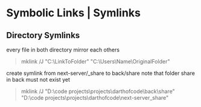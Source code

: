 # Symbolic Links | Symlinks

## Directory Symlinks

every file in both directory mirror each others

> mklink /J "C:\LinkToFolder" "C:\Users\Name\OriginalFolder"

create symlink from next-server/\_share to back/share
note that folder share in back must not exist yet

> mklink /J "D:\code projects\projects\darthofcode\back\share" "D:\code projects\projects\darthofcode\next-server_share"
